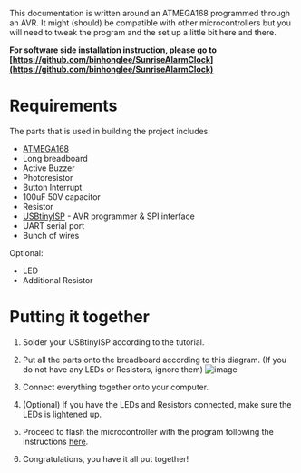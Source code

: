 This documentation is written around an ATMEGA168 programmed through an AVR. It might (should) be compatible with other microcontrollers but you will need to tweak the program and the set up a little bit here and there.

**For software side installation instruction, please go to [https://github.com/binhonglee/SunriseAlarmClock](https://github.com/binhonglee/SunriseAlarmClock)**

# Requirements

The parts that is used in building the project includes:
- [ATMEGA168](http://www.atmel.com/devices/ATMEGA168.aspx)
- Long breadboard
- Active Buzzer
- Photoresistor
- Button Interrupt
- 100uF 50V capacitor
- Resistor
- [USBtinyISP](https://learn.adafruit.com/usbtinyisp) - AVR programmer & SPI interface
- UART serial port
- Bunch of wires

Optional:
- LED
- Additional Resistor

# Putting it together

1. Solder your USBtinyISP according to the tutorial.

2. Put all the parts onto the breadboard according to this diagram. (If you do not have any LEDs or Resistors, ignore them)
![image](./diagram.png)

3. Connect everything together onto your computer.

4. (Optional) If you have the LEDs and Resistors connected, make sure the LEDs is lightened up.

5. Proceed to flash the microcontroller with the program following the instructions [here](https://github.com/binhonglee/AVR---Sunrise-Alarm-Clock).

6. Congratulations, you have it all put together!
